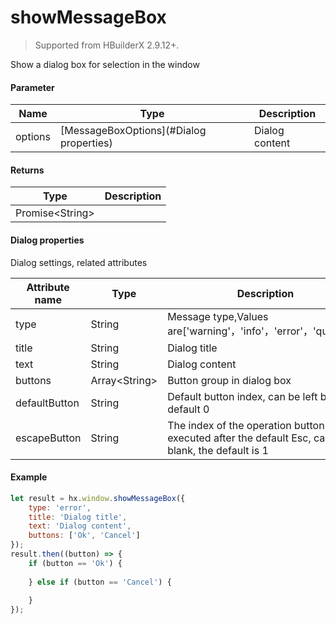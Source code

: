 # showMessageBox
> Supported from HBuilderX 2.9.12+.

Show a dialog box for selection in the window

#### Parameter

|Name	|Type			|Description					|
|--			|--					|--						|
|options	|[MessageBoxOptions](#Dialog properties)|Dialog content|

#### Returns

|Type		|Description									|
|--						|--										|
|Promise&lt;String&gt;	|	|


#### Dialog properties

Dialog settings, related attributes

|Attribute name		|Type	|Description						|
|--			|--			|--							|
|type		|String		|Message type,Values are['warning'，'info'，'error'，'question'] |
|title		|String		|Dialog title				|
|text		|String		|Dialog content				|
|buttons	|Array&lt;String&gt;|Button group in dialog box |
|defaultButton	|String	|Default button index, can be left blank, default 0 |
|escapeButton	|String	|The index of the operation button to be executed after the default Esc, can be left blank, the default is 1 |


#### Example

``` javascript
let result = hx.window.showMessageBox({
    type: 'error',
    title: 'Dialog title',
    text: 'Dialog content',
    buttons: ['Ok', 'Cancel']
});
result.then((button) => {
    if (button == 'Ok') {
        
    } else if (button == 'Cancel') {
        
    }
});
```
